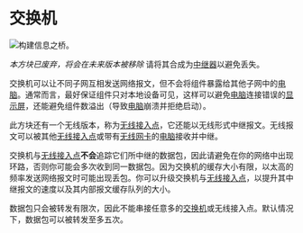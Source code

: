 # 交换机

![构建信息之桥。](oredict:opencomputers:switch)

*本方块已废弃，将会在未来版本被移除* 请将其合成为[中继器](relay.md)以避免丢失。

交换机可以让不同子网互相发送网络报文，但不会将组件暴露给其他子网中的[电脑](../general/computer.md)。通常而言，最好保证组件只对本地设备可见，这样可以避免[电脑](../general/computer.md)连接错误的[显示屏](screen1.md)，还能避免组件数溢出（导致[电脑](../general/computer.md)崩溃并拒绝启动）。

此方块还有一个无线版本，称为[无线接入点](accessPoint.md)，它还能以无线形式中继报文。无线报文可以被其他[无线接入点](accessPoint.md)或带有[无线网卡](../item/wlanCard1.md)的[电脑](../general/computer.md)接收并中继。

交换机与[无线接入点](accessPoint.md)**不会**追踪它们所中继的数据包，因此请避免在你的网络中出现环路，否则你可能会多次收到同一数据包。因为交换机的缓存大小有限，以太高的频率发送网络报文时可能出现丢包。你可以升级交换机与[无线接入点](accessPoint.md)，以提升其中继报文的速度以及其内部报文缓存队列的大小。

数据包只会被转发有限次，因此不能串接任意多的[交换机](switch.md)或无线接入点。默认情况下，数据包可以被转发至多五次。
